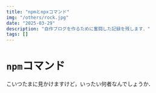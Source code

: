 ```yaml
---
title: "npmとnpxコマンド"
img: "/others/rock.jpg"
date: "2025-03-29"
description: "自作ブログを作るために奮闘した記録を残します．"
tags: []
---
```


# `npm`コマンド
こいつたまに見かけますけど，いったい何者なんでしょうか．